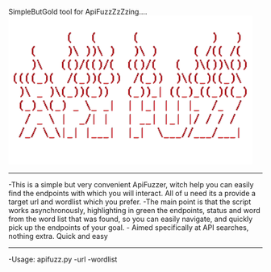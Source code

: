 SimpleButGold tool for ApiFuzzZzZzing....
![Image alt](https://github.com/Katastrofa0/-ApiFuzz-/blob/main/12.png)

--------------------------------------
-This is a simple but very convenient ApiFuzzer, witch help you can easily find the endpoints with which you will interact.
 All of u need its a provide a target url and wordlist which you prefer.
-The main point is that the script works asynchronously, highlighting in green the endpoints, status and word from the word list that was found, so you can easily navigate, and quickly pick up the endpoints of your goal. - Aimed specifically at API searches, nothing extra. Quick and easy

--------------------------------------
-Usage: apifuzz.py -url <url> -wordlist <wordlist>
